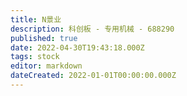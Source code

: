 ```yaml
---
title: N景业
description: 科创板 - 专用机械 - 688290
published: true
date: 2022-04-30T19:43:18.000Z
tags: stock
editor: markdown
dateCreated: 2022-01-01T00:00:00.000Z
---
```


